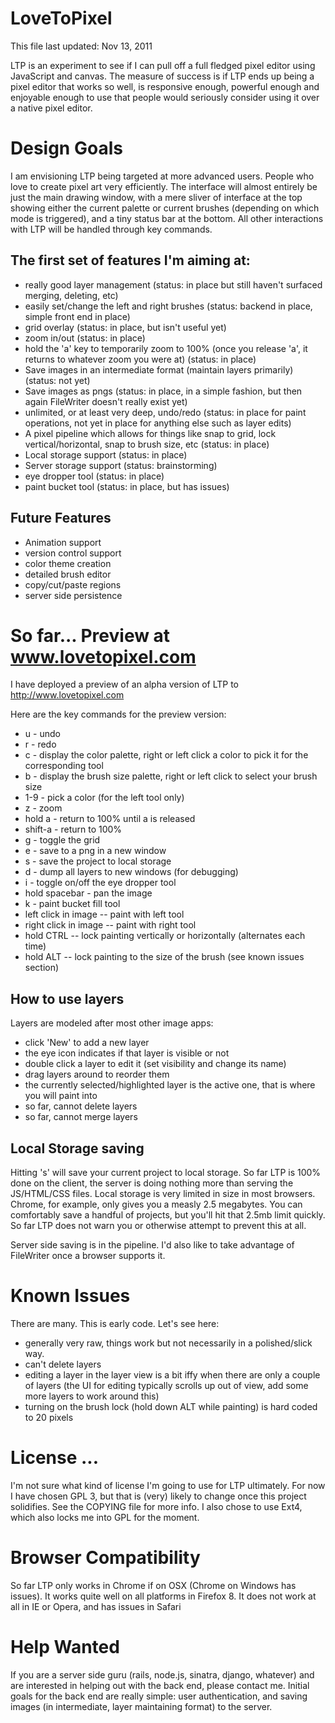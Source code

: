 # LoveToPixel #
This file last updated: Nov 13, 2011

LTP is an experiment to see if I can pull off a full fledged pixel editor using JavaScript and canvas. The measure of success is if LTP ends up being a pixel editor that works so well, is responsive enough, powerful enough and enjoyable enough to use that people would seriously consider using it over a native pixel editor.

# Design Goals #
I am envisioning LTP being targeted at more advanced users. People who love to create pixel art very efficiently. The interface will almost entirely be just the main drawing window, with a mere sliver of interface at the top showing either the current palette or current brushes (depending on which mode is triggered), and a tiny status bar at the bottom. All other interactions with LTP will be handled through key commands. 

## The first set of features I'm aiming at: ##
* really good layer management (status: in place but still haven't surfaced merging, deleting, etc)
* easily set/change the left and right brushes (status: backend in place, simple front end in place)
* grid overlay (status: in place, but isn't useful yet)
* zoom in/out (status: in place)
* hold the 'a' key to temporarily zoom to 100% (once you release 'a', it returns to whatever zoom you were at) (status: in place)
* Save images in an intermediate format (maintain layers primarily) (status: not yet)
* Save images as pngs (status: in place, in a simple fashion, but then again FileWriter doesn't really exist yet)
* unlimited, or at least very deep, undo/redo (status: in place for paint operations, not yet in place for anything else such as layer edits)
* A pixel pipeline which allows for things like snap to grid, lock vertical/horizontal, snap to brush size, etc (status: in place)
* Local storage support (status: in place)
* Server storage support (status: brainstorming)
* eye dropper tool (status: in place)
* paint bucket tool (status: in place, but has issues)

## Future Features ##
* Animation support
* version control support
* color theme creation
* detailed brush editor
* copy/cut/paste regions
* server side persistence

# So far... Preview at www.lovetopixel.com #
I have deployed a preview of an alpha version of LTP to http://www.lovetopixel.com  
  
Here are the key commands for the preview version:

* u - undo
* r - redo
* c - display the color palette, right or left click a color to pick it for the corresponding tool
* b - display the brush size palette, right or left click to select your brush size
* 1-9 - pick a color (for the left tool only)
* z - zoom
* hold a - return to 100% until a is released
* shift-a - return to 100%
* g - toggle the grid
* e - save to a png in a new window
* s - save the project to local storage
* d - dump all layers to new windows (for debugging)
* i - toggle on/off the eye dropper tool
* hold spacebar - pan the image
* k - paint bucket fill tool 
* left click in image -- paint with left tool
* right click in image -- paint with right tool
* hold CTRL -- lock painting vertically or horizontally (alternates each time)
* hold ALT -- lock painting to the size of the brush (see known issues section)


## How to use layers ##
Layers are modeled after most other image apps:

* click 'New' to add a new layer
* the eye icon indicates if that layer is visible or not
* double click a layer to edit it (set visibility and change its name)
* drag layers around to reorder them
* the currently selected/highlighted layer is the active one, that is where you will paint into
* so far, cannot delete layers
* so far, cannot merge layers

## Local Storage saving ##
Hitting 's' will save your current project to local storage. So far LTP is 100% done on the client, the server is doing nothing more than serving the JS/HTML/CSS files. Local storage is very limited in size in most browsers. Chrome, for example, only gives you a measly 2.5 megabytes. You can comfortably save a handful of projects, but you'll hit that 2.5mb limit quickly. So far LTP does not warn you or otherwise attempt to prevent this at all.

Server side saving is in the pipeline. I'd also like to take advantage of FileWriter once a browser supports it.

# Known Issues #
There are many. This is early code. Let's see here:

* generally very raw, things work but not necessarily in a polished/slick way.
* can't delete layers
* editing a layer in the layer view is a bit iffy when there are only a couple of layers (the UI for editing typically scrolls up out of view, add some more layers to work around this)
* turning on the brush lock (hold down ALT while painting) is hard coded to 20 pixels

# License ... #
I'm not sure what kind of license I'm going to use for LTP ultimately. For now I have chosen GPL 3, but that is (very) likely to change once this project solidifies. See the COPYING file for more info. I also chose to use Ext4, which also locks me into GPL for the moment.

# Browser Compatibility #
So far LTP only works in Chrome if on OSX (Chrome on Windows has issues). It works quite well on all platforms in Firefox 8. It does not work at all in IE or Opera, and has issues in Safari

# Help Wanted #
If you are a server side guru (rails, node.js, sinatra, django, whatever) and are interested in helping out with the back end, please contact me.
Initial goals for the back end are really simple: user authentication, and saving images (in intermediate, layer maintaining format) to the server.


